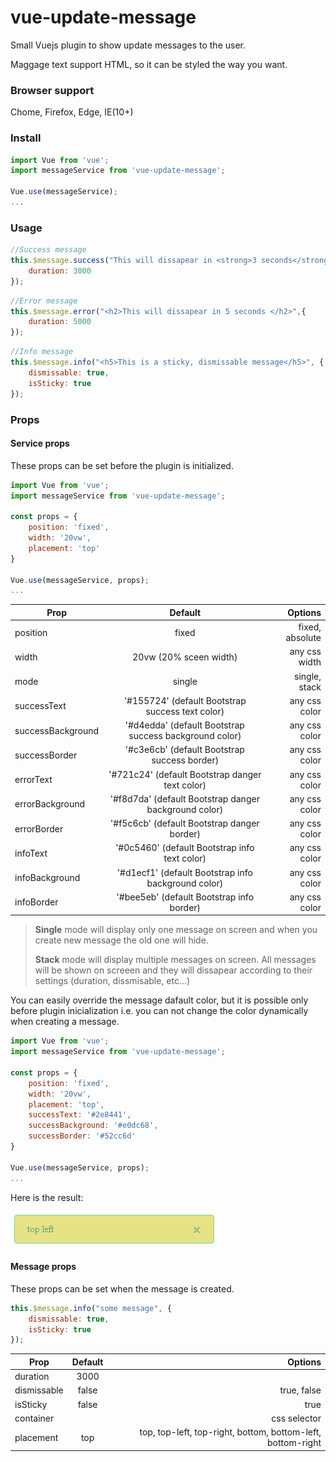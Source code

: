 # vue-update-message
Small Vuejs plugin to show update messages to the user. 

Maggage text support HTML, so it can be styled the way you want. 

### Browser support

Chome, Firefox, Edge, IE(10+)

### Install

```javascript
import Vue from 'vue';
import messageService from 'vue-update-message';

Vue.use(messageService);
...
```
### Usage

```javascript
//Success message
this.$message.success("This will dissapear in <strong>3 seconds</strong>", {
    duration: 3000
});
```

```javascript
//Error message
this.$message.error("<h2>This will dissapear in 5 seconds </h2>",{
    duration: 5000
});
```

```javascript
//Info message
this.$message.info("<h5>This is a sticky, dismissable message</h5>", {
    dismissable: true,
    isSticky: true
});
```

### Props

#### Service props
These props can be set before the plugin is initialized.

```javascript
import Vue from 'vue';
import messageService from 'vue-update-message';

const props = {
    position: 'fixed',
    width: '20vw',
    placement: 'top'
}

Vue.use(messageService, props);
...
```
| Prop              | Default                                                | Options          |
| ----------------- |:------------------------------------------------------:| ----------------:|
| position          | fixed                                                  | fixed, absolute  |
| width             | 20vw (20% sceen width)                                 | any css width    |   
| mode              | single                                                 | single, stack    |
| successText       | '#155724' (default Bootstrap success text color)       | any css color    |
| successBackground | '#d4edda' (default Bootstrap success background color) | any css color    |
| successBorder     | '#c3e6cb' (default Bootstrap success border)           | any css color    |
| errorText         | '#721c24' (default Bootstrap danger text color)        | any css color    |
| errorBackground   | '#f8d7da' (default Bootstrap danger background color)  | any css color    |
| errorBorder       | '#f5c6cb' (default Bootstrap danger border)            | any css color    |
| infoText          | '#0c5460' (default Bootstrap info text color)          | any css color    |
| infoBackground    | '#d1ecf1' (default Bootstrap info background color)    | any css color    |
| infoBorder        | '#bee5eb' (default Bootstrap info border)              | any css color    |

>**Single** mode will display only one message on screen and when you create new message the old one will hide. 
>
>**Stack** mode will display multiple messages on screen. All messages will be shown on screeen and they will dissapear according to their settings (duration, dissmisable, etc...)

You can easily override the message dafault color, but it is possible only before plugin inicialization i.e. you can not change the color dynamically when creating a message.

```javascript
import Vue from 'vue';
import messageService from 'vue-update-message';

const props = {
    position: 'fixed',
    width: '20vw',
    placement: 'top',
    successText: '#2e8441',
    successBackground: '#e0dc68',
    successBorder: '#52cc6d'
}

Vue.use(messageService, props);
...
```

Here is the result: 

![alt text](https://github.com/AngelAngelov/vue-update-message/blob/master/src/assets/success-color-change.png "Success message color change")

#### Message props
These props can be set when the message is created.
```javascript
this.$message.info("some message", {
    dismissable: true,
    isSticky: true
});
```

| Prop          | Default  | Options                                                    |
| ------------- |:--------:| ----------------------------------------------------------:|
| duration      | 3000     |                                                            |
| dismissable   | false    | true, false                                                |   
| isSticky      | false    | true                                                       |
| container     |          | css selector                                               |
| placement     | top      | top, top-left, top-right, bottom, bottom-left, bottom-right|
